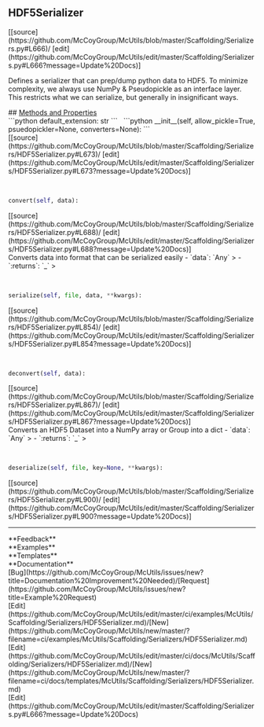 ## <a id="McUtils.Scaffolding.Serializers.HDF5Serializer">HDF5Serializer</a> 

<div class="docs-source-link" markdown="1">
[[source](https://github.com/McCoyGroup/McUtils/blob/master/Scaffolding/Serializers.py#L666)/
[edit](https://github.com/McCoyGroup/McUtils/edit/master/Scaffolding/Serializers.py#L666?message=Update%20Docs)]
</div>

Defines a serializer that can prep/dump python data to HDF5.
To minimize complexity, we always use NumPy & Pseudopickle as an interface layer.
This restricts what we can serialize, but generally in insignificant ways.







<div class="collapsible-section">
 <div class="collapsible-section collapsible-section-header" markdown="1">
## <a class="collapse-link" data-toggle="collapse" href="#methods" markdown="1"> Methods and Properties</a> <a class="float-right" data-toggle="collapse" href="#methods"><i class="fa fa-chevron-down"></i></a>
 </div>
 <div class="collapsible-section collapsible-section-body collapse show" id="methods" markdown="1">
 ```python
default_extension: str
```
<a id="McUtils.Scaffolding.Serializers.HDF5Serializer.__init__" class="docs-object-method">&nbsp;</a> 
```python
__init__(self, allow_pickle=True, psuedopickler=None, converters=None): 
```
<div class="docs-source-link" markdown="1">
[[source](https://github.com/McCoyGroup/McUtils/blob/master/Scaffolding/Serializers/HDF5Serializer.py#L673)/
[edit](https://github.com/McCoyGroup/McUtils/edit/master/Scaffolding/Serializers/HDF5Serializer.py#L673?message=Update%20Docs)]
</div>


<a id="McUtils.Scaffolding.Serializers.HDF5Serializer.convert" class="docs-object-method">&nbsp;</a> 
```python
convert(self, data): 
```
<div class="docs-source-link" markdown="1">
[[source](https://github.com/McCoyGroup/McUtils/blob/master/Scaffolding/Serializers/HDF5Serializer.py#L688)/
[edit](https://github.com/McCoyGroup/McUtils/edit/master/Scaffolding/Serializers/HDF5Serializer.py#L688?message=Update%20Docs)]
</div>
Converts data into format that can be serialized easily
  - `data`: `Any`
    > 
  - `:returns`: `_`
    >


<a id="McUtils.Scaffolding.Serializers.HDF5Serializer.serialize" class="docs-object-method">&nbsp;</a> 
```python
serialize(self, file, data, **kwargs): 
```
<div class="docs-source-link" markdown="1">
[[source](https://github.com/McCoyGroup/McUtils/blob/master/Scaffolding/Serializers/HDF5Serializer.py#L854)/
[edit](https://github.com/McCoyGroup/McUtils/edit/master/Scaffolding/Serializers/HDF5Serializer.py#L854?message=Update%20Docs)]
</div>


<a id="McUtils.Scaffolding.Serializers.HDF5Serializer.deconvert" class="docs-object-method">&nbsp;</a> 
```python
deconvert(self, data): 
```
<div class="docs-source-link" markdown="1">
[[source](https://github.com/McCoyGroup/McUtils/blob/master/Scaffolding/Serializers/HDF5Serializer.py#L867)/
[edit](https://github.com/McCoyGroup/McUtils/edit/master/Scaffolding/Serializers/HDF5Serializer.py#L867?message=Update%20Docs)]
</div>
Converts an HDF5 Dataset into a NumPy array or Group into a dict
  - `data`: `Any`
    > 
  - `:returns`: `_`
    >


<a id="McUtils.Scaffolding.Serializers.HDF5Serializer.deserialize" class="docs-object-method">&nbsp;</a> 
```python
deserialize(self, file, key=None, **kwargs): 
```
<div class="docs-source-link" markdown="1">
[[source](https://github.com/McCoyGroup/McUtils/blob/master/Scaffolding/Serializers/HDF5Serializer.py#L900)/
[edit](https://github.com/McCoyGroup/McUtils/edit/master/Scaffolding/Serializers/HDF5Serializer.py#L900?message=Update%20Docs)]
</div>
 </div>
</div>












---


<div markdown="1" class="text-secondary">
<div class="container">
  <div class="row">
   <div class="col" markdown="1">
**Feedback**   
</div>
   <div class="col" markdown="1">
**Examples**   
</div>
   <div class="col" markdown="1">
**Templates**   
</div>
   <div class="col" markdown="1">
**Documentation**   
</div>
   <div class="col" markdown="1">
   
</div>
   <div class="col" markdown="1">
   
</div>
   <div class="col" markdown="1">
   
</div>
</div>
  <div class="row">
   <div class="col" markdown="1">
[Bug](https://github.com/McCoyGroup/McUtils/issues/new?title=Documentation%20Improvement%20Needed)/[Request](https://github.com/McCoyGroup/McUtils/issues/new?title=Example%20Request)   
</div>
   <div class="col" markdown="1">
[Edit](https://github.com/McCoyGroup/McUtils/edit/master/ci/examples/McUtils/Scaffolding/Serializers/HDF5Serializer.md)/[New](https://github.com/McCoyGroup/McUtils/new/master/?filename=ci/examples/McUtils/Scaffolding/Serializers/HDF5Serializer.md)   
</div>
   <div class="col" markdown="1">
[Edit](https://github.com/McCoyGroup/McUtils/edit/master/ci/docs/McUtils/Scaffolding/Serializers/HDF5Serializer.md)/[New](https://github.com/McCoyGroup/McUtils/new/master/?filename=ci/docs/templates/McUtils/Scaffolding/Serializers/HDF5Serializer.md)   
</div>
   <div class="col" markdown="1">
[Edit](https://github.com/McCoyGroup/McUtils/edit/master/Scaffolding/Serializers.py#L666?message=Update%20Docs)   
</div>
   <div class="col" markdown="1">
   
</div>
   <div class="col" markdown="1">
   
</div>
   <div class="col" markdown="1">
   
</div>
</div>
</div>
</div>